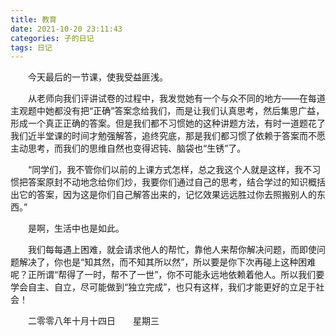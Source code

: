 ```yaml
---
title: 教育
date: 2021-10-20 23:11:43
categories: 子的日记
tags: 日记
---
```


&emsp;&emsp;今天最后的一节课，使我受益匪浅。

&emsp;&emsp;从老师向我们评讲试卷的过程中，我发觉她有一个与众不同的地方——在每道主观题中她都没有把“正确”答案念给我们，而是让我们认真思考，然后集思广益，形成一个真正正确的答案。但是我们都不习惯她的这种讲题方法，有时一道题花了我们近半堂课的时间才勉强解答，追终究底，那是我们都习惯了依赖于答案而不愿主动思考，而我们的思维自然也变得迟钝、脑袋也“生锈”了。
<!--more-->
&emsp;&emsp;“同学们，我不管你们以前的上课方式怎样，总之我这个人就是这样，我不习惯把答案原封不动地念给你们炒，我要你们通过自己的思考，结合学过的知识概括出它的答案，因为这是你们自己解答出来的，记忆效果远远胜过你去照搬别人的东西。”

&emsp;&emsp;是啊，生活中也是如此。

&emsp;&emsp;我们每每遇上困难，就会请求他人的帮忙，靠他人来帮你解决问题，而即使问题解决了，你也是“知其然，而不知其所以然”，所以要是你下次再碰上这种困难呢？正所谓“帮得了一时，帮不了一世”，你不可能永远地依赖着他人。所以我们要学会自主、自立，尽可能做到“独立完成”，也只有这样，我们才能更好的立足于社会！

&emsp;&emsp;二零零八年十月十四日&emsp;&emsp;星期三
